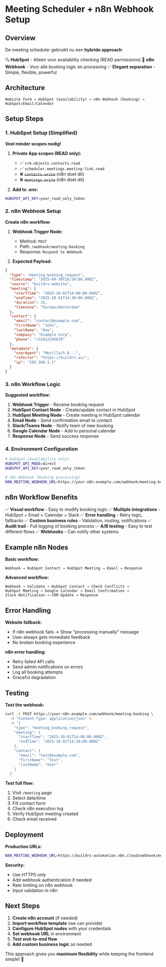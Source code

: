 # Meeting Scheduler + n8n Webhook Setup

## Overview
De meeting scheduler gebruikt nu een **hybride approach**:

🔍 **HubSpot** - Alleen voor availability checking (READ permissions)
🚀 **n8n Webhook** - Voor alle booking logic en processing
✅ **Elegant separation** - Simple, flexible, powerful

## Architecture

```
Website Form → HubSpot (availability) → n8n Webhook (booking) → HubSpot/Email/Calendar
```

## Setup Steps

### 1. HubSpot Setup (Simplified)

**Veel minder scopes nodig!**

1. **Private App scopes (READ only):**
   - ✅ `crm.objects.contacts.read`
   - ✅ `scheduler.meetings.meeting-link.read`
   - ❌ ~~`contacts.write`~~ (n8n doet dit)
   - ❌ ~~`meetings.write`~~ (n8n doet dit)

2. **Add to .env:**
```bash
HUBSPOT_API_KEY=your_read_only_token
```

### 2. n8n Webhook Setup

**Create n8n workflow:**

1. **Webhook Trigger Node:**
   - Method: `POST`
   - Path: `/webhook/meeting-booking`
   - Response: `Respond to Webhook`

2. **Expected Payload:**
```json
{
  "type": "meeting_booking_request",
  "timestamp": "2025-09-30T10:50:00.000Z",
  "source": "buildrs-website",
  "meeting": {
    "startTime": "2025-10-01T14:00:00.000Z",
    "endTime": "2025-10-01T14:30:00.000Z",
    "duration": 30,
    "timezone": "Europe/Amsterdam"
  },
  "contact": {
    "email": "contact@example.com",
    "firstName": "John",
    "lastName": "Doe",
    "company": "Example Corp",
    "phone": "+31612345678"
  },
  "metadata": {
    "userAgent": "Mozilla/5.0...",
    "referrer": "https://buildrs.ai/",
    "ip": "192.168.1.1"
  }
}
```

### 3. n8n Workflow Logic

**Suggested workflow:**

1. **Webhook Trigger** - Receive booking request
2. **HubSpot Contact Node** - Create/update contact in HubSpot
3. **HubSpot Meeting Node** - Create meeting in HubSpot calendar
4. **Email Node** - Send confirmation email to contact
5. **Slack/Teams Node** - Notify team of new booking
6. **Google Calendar Node** - Add to personal calendar
7. **Response Node** - Send success response

### 4. Environment Configuration

```bash
# HubSpot (Availability only)
HUBSPOT_API_MODE=direct
HUBSPOT_API_KEY=your_read_only_token

# n8n Webhook (Booking processing)
N8N_MEETING_WEBHOOK_URL=https://your-n8n.example.com/webhook/meeting-booking
```

## n8n Workflow Benefits

✅ **Visual workflow** - Easy to modify booking logic
✅ **Multiple integrations** - HubSpot + Email + Calendar + Slack
✅ **Error handling** - Retry logic, fallbacks
✅ **Custom business rules** - Validation, routing, notifications
✅ **Audit trail** - Full logging of booking process
✅ **A/B testing** - Easy to test different flows
✅ **Webhooks** - Can notify other systems

## Example n8n Nodes

**Basic workflow:**
```
Webhook → HubSpot Contact → HubSpot Meeting → Email → Response
```

**Advanced workflow:**
```
Webhook → Validate → HubSpot Contact → Check Conflicts → 
HubSpot Meeting → Google Calendar → Email Confirmation → 
Slack Notification → CRM Update → Response
```

## Error Handling

**Website fallback:**
- If n8n webhook fails → Show "processing manually" message
- User always gets immediate feedback
- No broken booking experience

**n8n error handling:**
- Retry failed API calls
- Send admin notifications on errors
- Log all booking attempts
- Graceful degradation

## Testing

**Test the webhook:**
```bash
curl -X POST https://your-n8n.example.com/webhook/meeting-booking \
  -H "Content-Type: application/json" \
  -d '{
    "type": "meeting_booking_request",
    "meeting": {
      "startTime": "2025-10-01T14:00:00.000Z",
      "endTime": "2025-10-01T14:30:00.000Z"
    },
    "contact": {
      "email": "test@example.com",
      "firstName": "Test",
      "lastName": "User"
    }
  }'
```

**Test full flow:**
1. Visit `/meeting` page
2. Select date/time
3. Fill contact form
4. Check n8n execution log
5. Verify HubSpot meeting created
6. Check email received

## Deployment

**Production URLs:**
```bash
N8N_MEETING_WEBHOOK_URL=https://buildrs-automation.n8n.cloud/webhook/meeting-booking
```

**Security:**
- Use HTTPS only
- Add webhook authentication if needed
- Rate limiting on n8n webhook
- Input validation in n8n

## Next Steps

1. **Create n8n account** (if needed)
2. **Import workflow template** (we can provide)
3. **Configure HubSpot nodes** with your credentials
4. **Set webhook URL** in environment
5. **Test end-to-end flow**
6. **Add custom business logic** as needed

This approach gives you **maximum flexibility** while keeping the frontend simple! 🚀